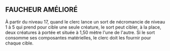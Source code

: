 ## FAUCHEUR AMÉLIORÉ


À partir du niveau 17, quand le clerc lance un sort de
nécromancie de niveau 1 à 5 qui prend pour cible une seule
créature, le sort peut cibler, à la place, deux créatures à
portée et située à 1,50 mètre l'une de l'autre. Si le sort
consomme ses composantes matérielles, le clerc doit les
fournir pour chaque cible.
